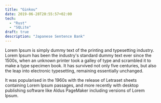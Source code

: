 ```yaml
---
title: "Ginkou"
date: 2019-06-28T20:55:57+02:00
tech:
  - "Rust"
  - "SQLite"
draft: true
description: "Japanese Sentence Bank"
---
```


Lorem Ipsum is simply dummy text of the printing and typesetting industry. Lorem Ipsum has been the industry's standard dummy text ever since the 1500s, when an unknown printer took a galley of type and scrambled it to make a type specimen book. It has survived not only five centuries, but also the leap into electronic typesetting, remaining essentially unchanged. 
<!--more-->
It was popularised in the 1960s with the release of Letraset sheets containing Lorem Ipsum passages, and more recently with desktop publishing software like Aldus PageMaker including versions of Lorem Ipsum.